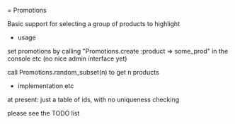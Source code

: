 = Promotions

Basic support for selecting a group of products to highlight

- usage

set promotions by calling "Promotions.create :product => some_prod" in the 
console etc (no nice admin interface yet)

call Promotions.random_subset(n) to get n products


- implementation etc

at present: just a table of ids, with no uniqueness checking

please see the TODO list




